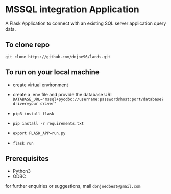 # MSSQL integration Application
A Flask Application to connect with an existing SQL server application query data.

## To clone repo
`git clone https://github.com/dnjoe96/lands.git`

## To run on your local machine
- create virtual environment
- create a .env file and provide the database URI
`DATABASE_URL="mssql+pyodbc://username:password@host:port/database?driver=your driver"`

- `pip3 install flask`
- `pip install -r requirements.txt`
- `export FLASK_APP=run.py`
- `flask run` 

## Prerequisites
- Python3
- ODBC

for further enquiries or suggestions, mail `donjoedbest@gmail.com` 